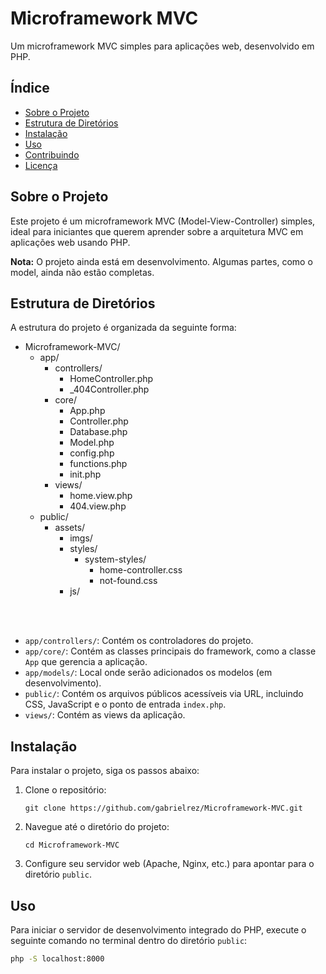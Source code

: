 # Microframework MVC

Um microframework MVC simples para aplicações web, desenvolvido em PHP.

## Índice

- [Sobre o Projeto](#sobre-o-projeto)
- [Estrutura de Diretórios](#estrutura-de-diretórios)
- [Instalação](#instalacao)
- [Uso](#uso)
- [Contribuindo](#contribuindo)
- [Licença](#licenca)

## Sobre o Projeto

Este projeto é um microframework MVC (Model-View-Controller) simples, ideal para iniciantes que querem aprender sobre a arquitetura MVC em aplicações web usando PHP.

**Nota:** O projeto ainda está em desenvolvimento. Algumas partes, como o model, ainda não estão completas.

## Estrutura de Diretórios

A estrutura do projeto é organizada da seguinte forma:

<ul>
    <li>Microframework-MVC/
        <ul>
            <li>app/
                <ul>
                    <li>controllers/
                        <ul>
                            <li>HomeController.php</li>
                            <li>_404Controller.php</li>
                        </ul>
                    </li>
                    <li>core/
                        <ul>
                            <li>App.php</li>
                            <li>Controller.php</li>
                            <li>Database.php</li>
                            <li>Model.php</li>
                            <li>config.php</li>
                            <li>functions.php</li>
                            <li>init.php</li>
                        </ul>
                    </li>
                    <li>views/
                        <ul>
                            <li>home.view.php</li>
                            <li>404.view.php</li>
                        </ul>
                    </li>
                </ul>
            </li>
            <li>public/
                <ul>
                    <li>assets/
                        <ul>
                            <li>imgs/</li>
                            <li>styles/
                                <ul>
                                    <li>system-styles/
                                        <ul>
                                            <li>home-controller.css</li>
                                            <li>not-found.css</li>
                                        </ul>
                                    </li>
                                </ul>
                            </li>
                            <li>js/</li>
                        </ul>
                    </li>
                </ul>
            </li>
        </ul>
    </li>
</ul>

<br>
<br>

- `app/controllers/`: Contém os controladores do projeto.
- `app/core/`: Contém as classes principais do framework, como a classe `App` que gerencia a aplicação.
- `app/models/`: Local onde serão adicionados os modelos (em desenvolvimento).
- `public/`: Contém os arquivos públicos acessíveis via URL, incluindo CSS, JavaScript e o ponto de entrada `index.php`.
- `views/`: Contém as views da aplicação.

## Instalação

Para instalar o projeto, siga os passos abaixo:

1. Clone o repositório:
    ```
    git clone https://github.com/gabrielrez/Microframework-MVC.git
    ```

2. Navegue até o diretório do projeto:
    ```
    cd Microframework-MVC
    ```

3. Configure seu servidor web (Apache, Nginx, etc.) para apontar para o diretório `public`.

## Uso

Para iniciar o servidor de desenvolvimento integrado do PHP, execute o seguinte comando no terminal dentro do diretório `public`:

```sh
php -S localhost:8000
